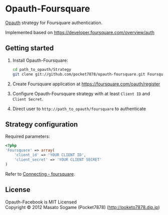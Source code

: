 Opauth-Foursquare
=============
[Opauth][1] strategy for Foursquare authentication.

Implemented based on https://developer.foursquare.com/overview/auth

Getting started
----------------
1. Install Opauth-Foursquare:
   ```bash
   cd path_to_opauth/Strategy
   git clone git://github.com/pocket7878/opauth-foursquare.git Foursquare
   ```

2. Create Foursquare application at https://foursquare.com/oauth/register

3. Configure Opauth-Foursquare strategy with at least `Client ID` and `Client Secret`.

4. Direct user to `http://path_to_opauth/foursquare` to authenticate

Strategy configuration
----------------------

Required parameters:

```php
<?php
'Foursquare' => array(
	'client_id' => 'YOUR CLIENT ID',
	'client_secret' => 'YOUR CLIENT SECRET'
)
```

Refer to [Connecting - foursquare](https://developer.foursquare.com/overview/auth.html).

License
---------
Opauth-Facebook is MIT Licensed  
Copyright © 2012 Masato Sogame (Pocket7878) (http://poketo7878.dip.jp)

[1]: https://github.com/uzyn/opauth
